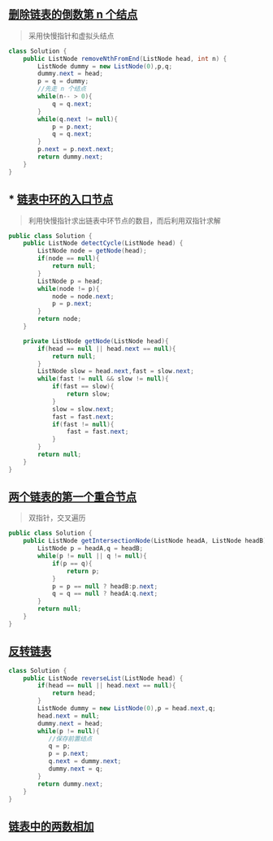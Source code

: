 ## [删除链表的倒数第 n 个结点](https://leetcode-cn.com/problems/SLwz0R/)
> 采用快慢指针和虚拟头结点
```java
class Solution {
    public ListNode removeNthFromEnd(ListNode head, int n) {
        ListNode dummy = new ListNode(0),p,q;
        dummy.next = head;
        p = q = dummy;
        //先走 n 个结点
        while(n-- > 0){
            q = q.next;
        }
        while(q.next != null){
            p = p.next;
            q = q.next;
        }
        p.next = p.next.next;
        return dummy.next;
    }
}
```
## * [链表中环的入口节点](https://leetcode-cn.com/problems/c32eOV/)
> 利用快慢指针求出链表中环节点的数目，而后利用双指针求解
```java
public class Solution {
    public ListNode detectCycle(ListNode head) {
        ListNode node = getNode(head);
        if(node == null){
            return null;
        }
        ListNode p = head;
        while(node != p){
            node = node.next;
            p = p.next;
        }
        return node;
    }

    private ListNode getNode(ListNode head){
        if(head == null || head.next == null){
            return null;
        }
        ListNode slow = head.next,fast = slow.next;
        while(fast != null && slow != null){
            if(fast == slow){
                return slow;
            }
            slow = slow.next;
            fast = fast.next;
            if(fast != null){
                fast = fast.next;
            }
        }
        return null;
    }
}
```
## [两个链表的第一个重合节点](https://leetcode-cn.com/problems/3u1WK4/)
> 双指针，交叉遍历
```java
public class Solution {
    public ListNode getIntersectionNode(ListNode headA, ListNode headB) {
        ListNode p = headA,q = headB;
        while(p != null || q != null){
            if(p == q){
                return p;
            }
            p = p == null ? headB:p.next;
            q = q == null ? headA:q.next;
        }
        return null;
    }
}
```
## [反转链表](https://leetcode-cn.com/problems/UHnkqh/)
```java
class Solution {
    public ListNode reverseList(ListNode head) {
        if(head == null || head.next == null){
            return head;
        }
        ListNode dummy = new ListNode(0),p = head.next,q;
        head.next = null;
        dummy.next = head;
        while(p != null){
           //保存前置结点
           q = p;
           p = p.next;
           q.next = dummy.next;
           dummy.next = q;
        }
        return dummy.next;
    }
}
```
## [链表中的两数相加](https://leetcode-cn.com/problems/lMSNwu/)
```java

```